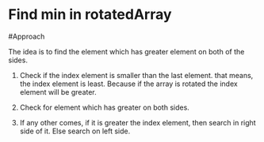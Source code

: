 # Find min in rotatedArray

#Approach

The idea is to find the element which has greater element on both of the sides.

1. Check if the index element is smaller than the last element. that means, the index element is least. Because if the array is rotated the index element will be greater.

2. Check for element which has greater on both sides.

3. If any other comes, if it is greater the index element, then search in right side of it. Else search on left side. 
